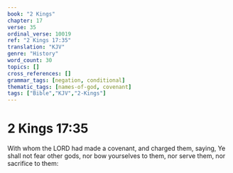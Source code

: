 ```yaml
---
book: "2 Kings"
chapter: 17
verse: 35
ordinal_verse: 10019
ref: "2 Kings 17:35"
translation: "KJV"
genre: "History"
word_count: 30
topics: []
cross_references: []
grammar_tags: [negation, conditional]
thematic_tags: [names-of-god, covenant]
tags: ["Bible","KJV","2-Kings"]
---
```


# 2 Kings 17:35

With whom the LORD had made a covenant, and charged them, saying, Ye shall not fear other gods, nor bow yourselves to them, nor serve them, nor sacrifice to them:
